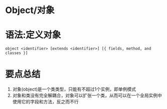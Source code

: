 Object/对象
=======
# 语法:定义对象
`object <identifier> [extends <identifier>] [{ fields, method, and classes }]`
# 要点总结
1. 对象(object)是一个类类型，只能有不超过1个实例，即单例模式
2. 对象和类没有完全解耦合，对象可以扩张一个类，从而可以在一个全局实例中使用它的字段和方法，反之而不行